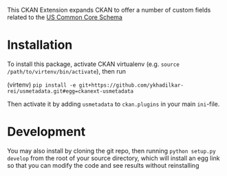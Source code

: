 This CKAN Extension expands CKAN to offer a number of custom fields related to the [US Common Core Schema](http://project-open-data.github.io/schema/)

Installation
============

To install this package, activate CKAN virtualenv (e.g. ``source /path/to/virtenv/bin/activate``), then run

  (virtenv) `pip install -e git+https://github.com/ykhadilkar-rei/usmetadata.git#egg=ckanext-usmetadata`

Then activate it by adding ``usmetadata`` to ``ckan.plugins`` in your main ``ini``-file.

Development
============
You may also install by cloning the git repo, then running ``python setup.py develop`` from the root of your source
directory, which will install an egg link so that you can modify the code and see results without reinstalling
